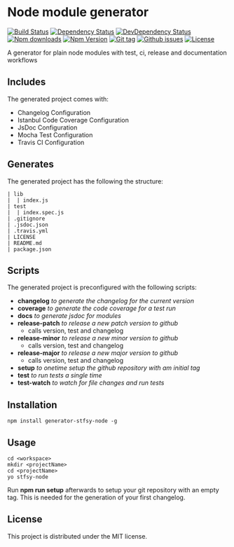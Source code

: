 # Node module generator

[![Build Status](https://travis-ci.org/stfsy/generator-stfsy-node.svg)](https://travis-ci.org/stfsy/generator-stfsy-node)
[![Dependency Status](https://img.shields.io/david/stfsy/generator-stfsy-node.svg)](https://github.com/stfsy/generator-stfsy-node/blob/master/package.json)
[![DevDependency Status](https://img.shields.io/david/dev/stfsy/generator-stfsy-node.svg)](https://github.com/stfsy/generator-stfsy-node/blob/master/package.json)
[![Npm downloads](https://img.shields.io/npm/dm/generator-stfsy-node.svg)](https://www.npmjs.com/package/generator-stfsy-node)
[![Npm Version](https://img.shields.io/npm/v/generator-stfsy-node.svg)](https://www.npmjs.com/package/generator-stfsy-node)
[![Git tag](https://img.shields.io/github/tag/stfsy/generator-stfsy-node.svg)](https://github.com/stfsy/generator-stfsy-node/releases)
[![Github issues](https://img.shields.io/github/issues/stfsy/generator-stfsy-node.svg)](https://github.com/stfsy/generator-stfsy-node/issues)
[![License](https://img.shields.io/npm/l/generator-stfsy-node.svg)](https://github.com/stfsy/generator-stfsy-node/blob/master/LICENSE)

A generator for plain node modules with test, ci, release and documentation workflows

## Includes
The generated project comes with:
* Changelog Configuration
* Istanbul Code Coverage Configuration
* JsDoc Configuration
* Mocha Test Configuration
* Travis CI Configuration

## Generates
The generated project has the following the structure:
```
| lib
|  | index.js 
| test
|  | index.spec.js
| .gitignore
| .jsdoc.json
| .travis.yml
| LICENSE
| README.md
| package.json
```
## Scripts
The generated project is preconfigured with the following scripts:
* **changelog** _to generate the changelog for the current version_
* **coverage** _to generate the code coverage for a test run_
* **docs** _to generate jsdoc for modules_
* **release-patch** _to release a new patch version to github_
    * calls version, test and changelog
* **release-minor** _to release a new minor version to github_
    * calls version, test and changelog
* **release-major** _to release a new major version to github_
    * calls version, test and changelog
* **setup** _to onetime setup the github repository with am initial tag_
* **test** _to run tests a single time_
* **test-watch** _to watch for file changes and run tests_

## Installation
```
npm install generator-stfsy-node -g
```

## Usage
```
cd <workspace>
mkdir <projectName>
cd <projectName>
yo stfsy-node
```

Run **npm run setup** afterwards to setup your git repository with an empty tag. This is needed for the generation of your first changelog. 

## License

This project is distributed under the MIT license.